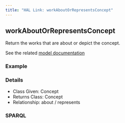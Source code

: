 ```yaml
---
title: "HAL Link: workAboutOrRepresentsConcept"
---
```


## workAboutOrRepresentsConcept

Return the works that are about or depict the concept.

See the related [model documentation](/model/object/aboutness/#subject)

### Example




### Details

* Class Given: Concept
* Returns Class: Concept
* Relationship: about / represents


### SPARQL
```

```

